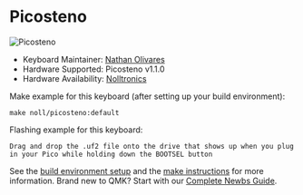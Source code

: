 Picosteno
===

![Picosteno](https://nolltronics.com/wp-content/uploads/2023/01/DSC03585-assembled-front.png)

* Keyboard Maintainer: [Nathan Olivares](https://github.com/nkotech)
* Hardware Supported: Picosteno v1.1.0
* Hardware Availability: [Nolltronics](https://nolltronics.com/product/picosteno)

Make example for this keyboard (after setting up your build environment):

    make noll/picosteno:default

Flashing example for this keyboard:

    Drag and drop the .uf2 file onto the drive that shows up when you plug in your Pico while holding down the BOOTSEL button

See the [build environment setup](https://docs.qmk.fm/#/getting_started_build_tools) and the [make instructions](https://docs.qmk.fm/#/getting_started_make_guide) for more information. Brand new to QMK? Start with our [Complete Newbs Guide](https://docs.qmk.fm/#/newbs). 
